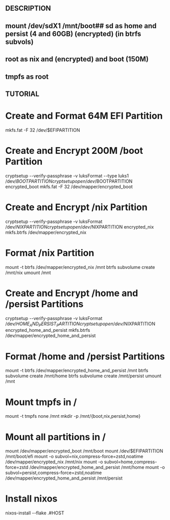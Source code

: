 ## DESCRIPTION ##

## mount /dev/sdX1 /mnt/boot## sd as home and persist (4 and 60GB) (encrypted) (in btrfs subvols)

## root as nix and (encrypted) and boot (150M)

## tmpfs as root


## TUTORIAL ## 

# Create and Format 64M EFI Partition
mkfs.fat -F 32 /dev/$EFIPARTITION

# Create and Encrypt 200M /boot Partition
cryptsetup --verify-passphrase -v luksFormat --type luks1 /dev/$BOOTPARTITION
cryptsetup open /dev/$BOOTPARTITION encrypted_boot
mkfs.fat -F 32 /dev/mapper/encrypted_boot


# Create and Encrypt /nix Partition
cryptsetup --verify-passphrase -v luksFormat /dev/$NIXPARTITION
cryptsetup open /dev/$NIXPARTITION encrypted_nix
mkfs.btrfs /dev/mapper/encrypted_nix

# Format /nix Partition
mount -t btrfs /dev/mapper/encrypted_nix /mnt
btrfs subvolume create /mnt/nix
umount /mnt


# Create and Encrypt /home and /persist Partitions
cryptsetup --verify-passphrase -v luksFormat /dev/$HOME_AND_PERSIST_PARTITION
cryptsetup open /dev/$NIXPARTITION encrypted_home_and_persist
mkfs.btrfs /dev/mapper/encrypted_home_and_persist

# Format /home and /persist Partitions
mount -t btrfs /dev/mapper/encrypted_home_and_persist /mnt
btrfs subvolume create /mnt/home
btrfs subvolume create /mnt/persist
umount /mnt

# Mount tmpfs in /
mount -t tmpfs none /mnt
mkdir -p /mnt/{boot,nix,persist,home}

# Mount all partitions in /
mount /dev/mapper/encrypted_boot /mnt/boot
mount /dev/$EFIPARTITION /mnt/boot/efi
mount -o subvol=nix,compress-force=zstd,noatime /dev/mapper/encrypted_nix /mnt/nix
mount -o subvol=home,compress-force=zstd /dev/mapper/encrypted_home_and_persist /mnt/home
mount -o subvol=persist,compress-force=zstd,noatime /dev/mapper/encrypted_home_and_persist /mnt/persist

# Install nixos
nixos-install --flake .#HOST
